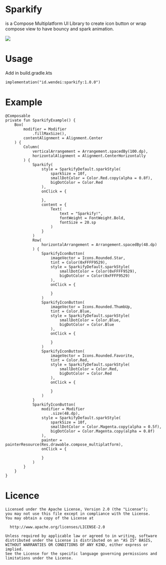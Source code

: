 # Sparkify

is a Compose Multiplatform UI Library to create icon button or wrap compose view to have bouncy and spark animation.

![](https://github.com/wendei-id/sparkify/sparkify.gif)

# Usage

Add in build.gradle.kts

    implementation("id.wendei:sparkify:1.0.0")

# Example

    @Composable
    private fun SparkifyExample() {
        Box(
            modifier = Modifier
                .fillMaxSize(),
            contentAlignment = Alignment.Center
        ) {
            Column(
                verticalArrangement = Arrangement.spacedBy(100.dp),
                horizontalAlignment = Alignment.CenterHorizontally
            ) {
                Sparkify(
                    style = SparkifyDefault.sparkStyle(
                        sparkSize = 10f,
                        smallDotColor = Color.Red.copy(alpha = 0.8f),
                        bigDotColor = Color.Red
                    ),
                    onClick = {
    
                    },
                    content = {
                        Text(
                            text = "Sparkify!",
                            fontWeight = FontWeight.Bold,
                            fontSize = 20.sp
                        )
                    }
                )
                Row(
                    horizontalArrangement = Arrangement.spacedBy(48.dp)
                ) {
                    SparkifyIconButton(
                        imageVector = Icons.Rounded.Star,
                        tint = Color(0xFFFF9529),
                        style = SparkifyDefault.sparkStyle(
                            smallDotColor = Color(0xFFFF9529),
                            bigDotColor = Color(0xFFFF9529)
                        ),
                        onClick = {
    
                        }
                    )
                    SparkifyIconButton(
                        imageVector = Icons.Rounded.ThumbUp,
                        tint = Color.Blue,
                        style = SparkifyDefault.sparkStyle(
                            smallDotColor = Color.Blue,
                            bigDotColor = Color.Blue
                        ),
                        onClick = {
    
                        }
                    )
                    SparkifyIconButton(
                        imageVector = Icons.Rounded.Favorite,
                        tint = Color.Red,
                        style = SparkifyDefault.sparkStyle(
                            smallDotColor = Color.Red,
                            bigDotColor = Color.Red
                        ),
                        onClick = {
    
                        }
                    )
                }
                SparkifyIconButton(
                    modifier = Modifier
                        .size(48.dp),
                    style = SparkifyDefault.sparkStyle(
                        sparkSize = 10f,
                        smallDotColor = Color.Magenta.copy(alpha = 0.5f),
                        bigDotColor = Color.Magenta.copy(alpha = 0.8f)
                    ),
                    painter = painterResource(Res.drawable.compose_multiplatform),
                    onClick = {
    
                    }
                )
            }
        }
    }

# Licence

    Licensed under the Apache License, Version 2.0 (the "License");
    you may not use this file except in compliance with the License.
    You may obtain a copy of the License at
    
      http://www.apache.org/licenses/LICENSE-2.0
    
    Unless required by applicable law or agreed to in writing, software
    distributed under the License is distributed on an "AS IS" BASIS,
    WITHOUT WARRANTIES OR CONDITIONS OF ANY KIND, either express or implied.
    See the License for the specific language governing permissions and
    limitations under the License.
